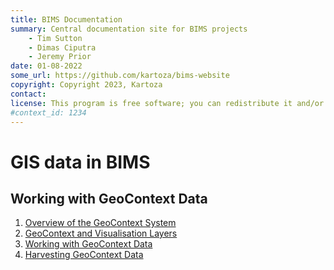 ```yaml
---
title: BIMS Documentation
summary: Central documentation site for BIMS projects
    - Tim Sutton
    - Dimas Ciputra
    - Jeremy Prior
date: 01-08-2022
some_url: https://github.com/kartoza/bims-website
copyright: Copyright 2023, Kartoza
contact: 
license: This program is free software; you can redistribute it and/or modify it under the terms of the GNU Affero General Public License as published by the Free Software Foundation; either version 3 of the License, or (at your option) any later version.
#context_id: 1234
---
```


# GIS data in BIMS

## Working with GeoContext Data

1. [Overview of the GeoContext System](overview.md)
2. [GeoContext and Visualisation Layers](layers.md)
3. [Working with GeoContext Data](data.md)
4. [Harvesting GeoContext Data](harvesting.md)
